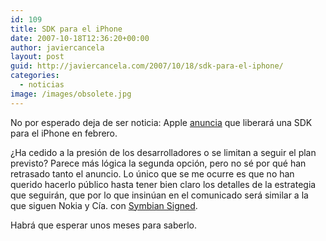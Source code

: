 ```yaml
---
id: 109
title: SDK para el iPhone
date: 2007-10-18T12:36:20+00:00
author: javiercancela
layout: post
guid: http://javiercancela.com/2007/10/18/sdk-para-el-iphone/
categories:
  - noticias
image: /images/obsolete.jpg
---
```

No por esperado deja de ser noticia: Apple [anuncia](http://www.apple.com/hotnews/ "Third Party Applications on the iPhone") que liberará una SDK para el iPhone en febrero.

¿Ha cedido a la presión de los desarrolladores o se limitan a seguir el plan previsto? Parece más lógica la segunda opción, pero no sé por qué han retrasado tanto el anuncio. Lo único que se me ocurre es que no han querido hacerlo público hasta tener bien claro los detalles de la estrategia que seguirán, que por lo que insinúan en el comunicado será similar a la que siguen Nokia y Cía. con [Symbian Signed](https://www.symbiansigned.com/app/page "Symbian Signed").

Habrá que esperar unos meses para saberlo.